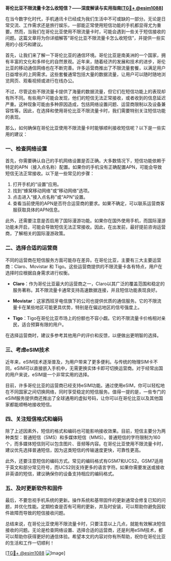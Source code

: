 **哥伦比亚不限流量卡怎么收短信？——深度解读与实用指南[[TG💪+ @esim1088](https://t.me/s/esim1088)]**

在当今数字化时代，手机通讯卡已经成为我们生活中不可或缺的一部分。无论是日常交流、工作需求还是旅行娱乐，一部能正常使用短信功能的手机都显得尤为重要。然而，当我们在哥伦比亚使用不限流量卡时，可能会遇到一些关于短信接收的问题。这篇文章将为你详细解答“哥伦比亚不限流量卡怎么收短信”，并提供一些实用的小技巧和建议。

首先，让我们来了解一下哥伦比亚的通信环境。哥伦比亚是南美洲的一个国家，拥有丰富的文化和多样化的自然景观。近年来，随着经济的发展和技术的进步，哥伦比亚的移动通信网络也在不断完善。许多运营商推出了不限流量套餐，以满足用户日益增长的上网需求。这些套餐通常包括大量的数据流量，让用户可以随时随地浏览网页、观看视频或进行在线办公。

不过，尽管这些不限流量卡提供了海量的数据流量，但它们在短信功能上的表现却有所不同。有些用户可能会发现，他们的短信无法正常接收，或者收到的信息延迟严重。这种现象可能由多种原因造成，包括网络设置问题、运营商限制以及设备兼容性等。因此，在选择和使用哥伦比亚不限流量卡时，我们需要特别关注短信功能的表现。

那么，如何确保在哥伦比亚使用不限流量卡时能够顺利接收短信呢？以下是一些实用的建议：

### 一、检查网络设置

首先，你需要确认自己的手机网络设置是否正确。大多数情况下，短信功能依赖于特定的APN（接入点名称）配置。如果你的手机没有正确配置APN，可能会导致短信无法正常接收。以下是一些常见的步骤：

1. 打开手机的“设置”应用。
2. 找到“蜂窝移动网络”或“移动网络”选项。
3. 点击进入“接入点名称”或“APN”设置。
4. 查看当前使用的APN是否符合运营商的要求。如果不确定，可以联系运营商客服获取具体的APN信息。

此外，还需要注意是否启用了国际漫游功能。如果你在国外使用手机，而国际漫游功能未开启，可能会导致短信无法正常接收。因此，在出发前，最好提前咨询运营商，了解相关的国际漫游政策。

### 二、选择合适的运营商

不同的运营商在短信服务方面可能存在差异。在哥伦比亚，主要有三大主要运营商：Claro、Movistar 和 Tigo。这些运营商提供的不限流量卡各有特点，用户在选择时应根据自身需求进行权衡。

- **Claro**：作为哥伦比亚最大的运营商之一，Claro以其广泛的覆盖范围和稳定的服务著称。其不限流量卡通常支持高速数据连接，并且短信功能表现良好。
  
- **Movistar**：这家西班牙电信旗下的公司也提供优质的通信服务。它的不限流量卡在某些地区可能更具优势，特别是在偏远地区的信号强度上。

- **Tigo**：Tigo在哥伦比亚市场上的份额也不容小觑。它的不限流量卡价格相对亲民，适合预算有限的用户。

在选择运营商时，建议多参考其他用户的评价和反馈，以便做出更明智的选择。

### 三、考虑eSIM技术

近年来，eSIM技术逐渐普及，为用户带来了更多便利。与传统的物理SIM卡不同，eSIM可以直接嵌入手机中，无需更换实体卡即可切换运营商。对于经常出国的用户来说，eSIM是一个非常实用的选择。

目前，许多哥伦比亚的运营商已经支持eSIM功能。通过使用eSIM，你可以轻松地在不同国家之间切换网络，同时享受稳定的短信服务。值得一提的是，一些专门的eSIM服务提供商还推出了全球通用的虚拟号码，让你可以在哥伦比亚以及其他国家都能顺畅地接收短信。

### 四、关注短信格式和编码

除了上述因素外，短信的格式和编码也可能影响接收效果。目前，短信主要分为两种类型：普通短信（SMS）和多媒体短信（MMS）。普通短信的字符限制为160个，而多媒体短信则可以包含图片、音频等内容。在哥伦比亚使用不限流量卡时，建议优先选择普通短信，因为这类短信的传输速度更快，可靠性更高。

此外，还要注意短信的编码方式。常见的编码格式有GSM7和UCS2。GSM7适用于英文和部分常见符号，而UCS2则支持更多的语言字符。如果你需要发送或接收非英语的短信，建议确保你的设备支持相应的编码格式。

### 五、及时更新软件和固件

最后，不要忽视手机系统的更新。操作系统和基带固件的更新通常会修复已知的问题，并优化性能。定期检查是否有可用的更新，并及时安装，可以帮助你避免因软件故障而导致的短信接收问题。

总结来说，在哥伦比亚使用不限流量卡时，只要注意以上几点，就能有效解决短信接收的问题。无论是检查网络设置、选择合适的运营商，还是利用eSIM技术，都可以帮助你获得更好的通信体验。希望本文的内容对你有所帮助，祝你在哥伦比亚的生活和工作一切顺利！

[[TG💪+ @esim1088](https://t.me/s/esim1088) ![Image](https://i.postimg.cc/4NQfJmqS/Snipaste-2025-05-13-00-14-12.png)]